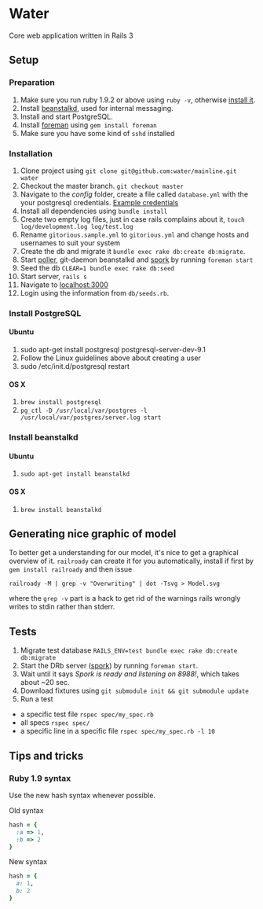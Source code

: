 # Water

Core web application written in Rails 3

## Setup

### Preparation

1. Make sure you run ruby 1.9.2 or above using `ruby -v`, otherwise [install it](http://railscasts.com/episodes/310-getting-started-with-rails).
2. Install [beanstalkd](http://kr.github.com/beanstalkd/), used for internal messaging.
3. Install and start PostgreSQL.
4. Install [foreman](http://railscasts.com/episodes/281-foreman) using `gem install foreman`
5. Make sure you have some kind of ```sshd``` installed

### Installation

1. Clone project using `git clone git@github.com:water/mainline.git water`
2. Checkout the master branch. `git checkout master`
3. Navigate to the *config* folder, create a file called `database.yml` with the your postgresql credentials. [Example credentials](https://gist.github.com/c748f0b78d35c3298efd)
4. Install all dependencies using `bundle install`
5. Create two empty log files, just in case rails complains about it, `touch log/development.log log/test.log`
6. Rename ```gitorious.sample.yml``` to ```gitorious.yml``` and change hosts and usernames to suit your system
7. Create the db and migrate it `bundle exec rake db:create db:migrate`.
8. Start [poller](https://github.com/water/mainline/blob/master/script/poller), git-daemon beanstalkd and [spork](http://railscasts.com/episodes/285-spork) by running `foreman start`
9. Seed the db `CLEAR=1 bundle exec rake db:seed`
10. Start server, `rails s`
11. Navigate to [localhost:3000](http://localhost:3000)
12. Login using the information from `db/seeds.rb`.

### Install PostgreSQL

#### Ubuntu

1. sudo apt-get install postgresql postgresql-server-dev-9.1
2. Follow the Linux guidelines above about creating a user
3. sudo /etc/init.d/postgresql restart

#### OS X

1. `brew install postgresql`
2. `pg_ctl -D /usr/local/var/postgres -l /usr/local/var/postgres/server.log start`

### Install beanstalkd

#### Ubuntu

1. `sudo apt-get install beanstalkd`

#### OS X

1. `brew install beanstalkd`

## Generating nice graphic of model

To better get a understanding for our model, it's nice to get a graphical
overview of it. `railroady` can create it for you automatically, install
if first by `gem install railroady` and then issue

    railroady -M | grep -v "Overwriting" | dot -Tsvg > Model.svg

where the `grep -v` part is a hack to get rid of the warnings rails
wrongly writes to stdin rather than stderr.

## Tests

1. Migrate test database `RAILS_ENV=test bundle exec rake db:create db:migrate`
2. Start the DRb server ([spork](http://railscasts.com/episodes/285-spork)) by running `foreman start`.
3. Wait until it says *Spork is ready and listening on 8988!*, which takes about ~20 sec.
4. Download fixtures using `git submodule init && git submodule update`
5. Run a test
  - a specific test file `rspec spec/my_spec.rb`
  - all specs `rspec spec/`
  - a specific line in a specific file `rspec spec/my_spec.rb -l 10`

## Tips and tricks

### Ruby 1.9 syntax

Use the new hash syntax whenever possible.  

Old syntax

``` ruby
hash = {
  :a => 1,
  :b => 2
}
```

New syntax

``` ruby
hash = {
  a: 1,
  b: 2
}
```
